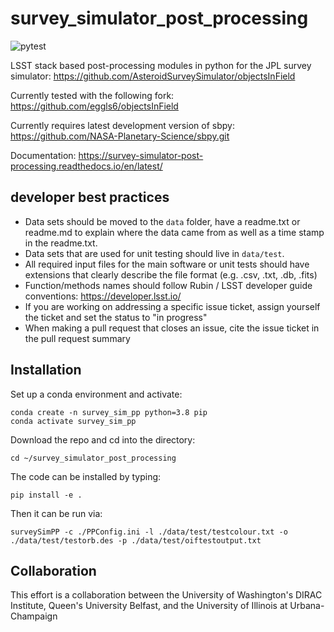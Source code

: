 # survey_simulator_post_processing

<!-- [![Build Status](https://travis-ci.org/dirac-institute/survey_simulator_post_processing.svg?branch=master)](https://travis-ci.org/dirac-institute/survey_simulator_post_processing) -->

![pytest](https://github.com/dirac-institute/survey_simulator_post_processing/actions/workflows/pytest.yml/badge.svg)

LSST stack based post-processing modules in python for the JPL survey simulator: https://github.com/AsteroidSurveySimulator/objectsInField

Currently tested with the following fork: https://github.com/eggls6/objectsInField

Currently requires latest development version of sbpy: https://github.com/NASA-Planetary-Science/sbpy.git

Documentation: https://survey-simulator-post-processing.readthedocs.io/en/latest/

## developer best practices
* Data sets should be moved to the `data` folder, have a readme.txt or readme.md to explain where the data came from as well as a time stamp in the readme.txt.
* Data sets that are used for unit testing should live in `data/test`.  
* All required input files for the main software or unit tests should have extensions that clearly describe the file format (e.g. .csv, .txt, .db, .fits)
* Function/methods names should follow Rubin / LSST developer guide conventions: https://developer.lsst.io/
* If you are working on addressing a specific issue ticket, assign yourself the ticket and set the status to "in progress"
* When making a pull request that closes an issue, cite the issue ticket in the pull request summary

## Installation
Set up a conda environment and activate:
```
conda create -n survey_sim_pp python=3.8 pip
conda activate survey_sim_pp
```

Download the repo and cd into the directory:
```
cd ~/survey_simulator_post_processing
```

The code can be installed by typing:
```
pip install -e .
```

Then it can be run via:
```
surveySimPP -c ./PPConfig.ini -l ./data/test/testcolour.txt -o ./data/test/testorb.des -p ./data/test/oiftestoutput.txt 
```


## Collaboration
This effort is a collaboration between the University of Washington's DIRAC Institute, Queen's University Belfast, and the University of Illinois at Urbana-Champaign

